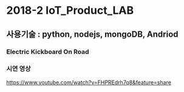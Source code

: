 # 2018-2 IoT_Product_LAB
## 사용기술 : python, nodejs, mongoDB, Andriod 
### Electric Kickboard On Road
### 시연 영상 
https://www.youtube.com/watch?v=FHPREdrh7q8&feature=share
